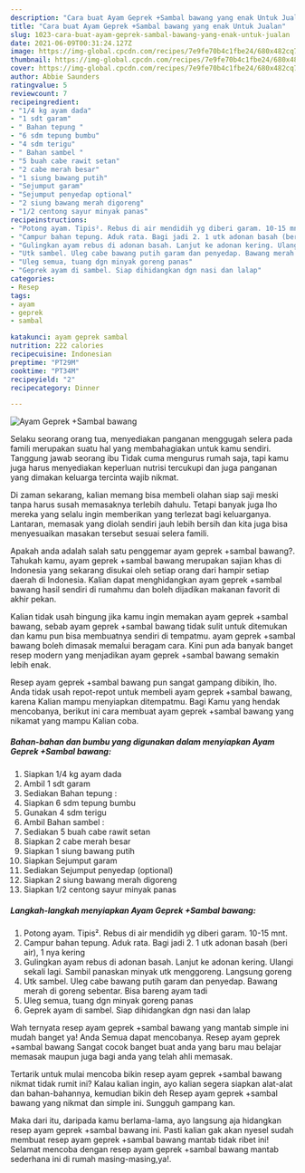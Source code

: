 ```yaml
---
description: "Cara buat Ayam Geprek +Sambal bawang yang enak Untuk Jualan"
title: "Cara buat Ayam Geprek +Sambal bawang yang enak Untuk Jualan"
slug: 1023-cara-buat-ayam-geprek-sambal-bawang-yang-enak-untuk-jualan
date: 2021-06-09T00:31:24.127Z
image: https://img-global.cpcdn.com/recipes/7e9fe70b4c1fbe24/680x482cq70/ayam-geprek-sambal-bawang-foto-resep-utama.jpg
thumbnail: https://img-global.cpcdn.com/recipes/7e9fe70b4c1fbe24/680x482cq70/ayam-geprek-sambal-bawang-foto-resep-utama.jpg
cover: https://img-global.cpcdn.com/recipes/7e9fe70b4c1fbe24/680x482cq70/ayam-geprek-sambal-bawang-foto-resep-utama.jpg
author: Abbie Saunders
ratingvalue: 5
reviewcount: 7
recipeingredient:
- "1/4 kg ayam dada"
- "1 sdt garam"
- " Bahan tepung "
- "6 sdm tepung bumbu"
- "4 sdm terigu"
- " Bahan sambel "
- "5 buah cabe rawit setan"
- "2 cabe merah besar"
- "1 siung bawang putih"
- "Sejumput garam"
- "Sejumput penyedap optional"
- "2 siung bawang merah digoreng"
- "1/2 centong sayur minyak panas"
recipeinstructions:
- "Potong ayam. Tipis². Rebus di air mendidih yg diberi garam. 10-15 mnt."
- "Campur bahan tepung. Aduk rata. Bagi jadi 2. 1 utk adonan basah (beri air), 1 nya kering"
- "Gulingkan ayam rebus di adonan basah. Lanjut ke adonan kering. Ulangi sekali lagi. Sambil panaskan minyak utk menggoreng. Langsung goreng"
- "Utk sambel. Uleg cabe bawang putih garam dan penyedap. Bawang merah di goreng sebentar. Bisa bareng ayam tadi"
- "Uleg semua, tuang dgn minyak goreng panas"
- "Geprek ayam di sambel. Siap dihidangkan dgn nasi dan lalap"
categories:
- Resep
tags:
- ayam
- geprek
- sambal

katakunci: ayam geprek sambal 
nutrition: 222 calories
recipecuisine: Indonesian
preptime: "PT29M"
cooktime: "PT34M"
recipeyield: "2"
recipecategory: Dinner

---
```



![Ayam Geprek +Sambal bawang](https://img-global.cpcdn.com/recipes/7e9fe70b4c1fbe24/680x482cq70/ayam-geprek-sambal-bawang-foto-resep-utama.jpg)

Selaku seorang orang tua, menyediakan panganan menggugah selera pada famili merupakan suatu hal yang membahagiakan untuk kamu sendiri. Tanggung jawab seorang ibu Tidak cuma mengurus rumah saja, tapi kamu juga harus menyediakan keperluan nutrisi tercukupi dan juga panganan yang dimakan keluarga tercinta wajib nikmat.

Di zaman  sekarang, kalian memang bisa membeli olahan siap saji meski tanpa harus susah memasaknya terlebih dahulu. Tetapi banyak juga lho mereka yang selalu ingin memberikan yang terlezat bagi keluarganya. Lantaran, memasak yang diolah sendiri jauh lebih bersih dan kita juga bisa menyesuaikan masakan tersebut sesuai selera famili. 



Apakah anda adalah salah satu penggemar ayam geprek +sambal bawang?. Tahukah kamu, ayam geprek +sambal bawang merupakan sajian khas di Indonesia yang sekarang disukai oleh setiap orang dari hampir setiap daerah di Indonesia. Kalian dapat menghidangkan ayam geprek +sambal bawang hasil sendiri di rumahmu dan boleh dijadikan makanan favorit di akhir pekan.

Kalian tidak usah bingung jika kamu ingin memakan ayam geprek +sambal bawang, sebab ayam geprek +sambal bawang tidak sulit untuk ditemukan dan kamu pun bisa membuatnya sendiri di tempatmu. ayam geprek +sambal bawang boleh dimasak memalui beragam cara. Kini pun ada banyak banget resep modern yang menjadikan ayam geprek +sambal bawang semakin lebih enak.

Resep ayam geprek +sambal bawang pun sangat gampang dibikin, lho. Anda tidak usah repot-repot untuk membeli ayam geprek +sambal bawang, karena Kalian mampu menyiapkan ditempatmu. Bagi Kamu yang hendak mencobanya, berikut ini cara membuat ayam geprek +sambal bawang yang nikamat yang mampu Kalian coba.

<!--inarticleads1-->

##### Bahan-bahan dan bumbu yang digunakan dalam menyiapkan Ayam Geprek +Sambal bawang:

1. Siapkan 1/4 kg ayam dada
1. Ambil 1 sdt garam
1. Sediakan  Bahan tepung :
1. Siapkan 6 sdm tepung bumbu
1. Gunakan 4 sdm terigu
1. Ambil  Bahan sambel :
1. Sediakan 5 buah cabe rawit setan
1. Siapkan 2 cabe merah besar
1. Siapkan 1 siung bawang putih
1. Siapkan Sejumput garam
1. Sediakan Sejumput penyedap (optional)
1. Siapkan 2 siung bawang merah digoreng
1. Siapkan 1/2 centong sayur minyak panas




<!--inarticleads2-->

##### Langkah-langkah menyiapkan Ayam Geprek +Sambal bawang:

1. Potong ayam. Tipis². Rebus di air mendidih yg diberi garam. 10-15 mnt.
1. Campur bahan tepung. Aduk rata. Bagi jadi 2. 1 utk adonan basah (beri air), 1 nya kering
1. Gulingkan ayam rebus di adonan basah. Lanjut ke adonan kering. Ulangi sekali lagi. Sambil panaskan minyak utk menggoreng. Langsung goreng
1. Utk sambel. Uleg cabe bawang putih garam dan penyedap. Bawang merah di goreng sebentar. Bisa bareng ayam tadi
1. Uleg semua, tuang dgn minyak goreng panas
1. Geprek ayam di sambel. Siap dihidangkan dgn nasi dan lalap




Wah ternyata resep ayam geprek +sambal bawang yang mantab simple ini mudah banget ya! Anda Semua dapat mencobanya. Resep ayam geprek +sambal bawang Sangat cocok banget buat anda yang baru mau belajar memasak maupun juga bagi anda yang telah ahli memasak.

Tertarik untuk mulai mencoba bikin resep ayam geprek +sambal bawang nikmat tidak rumit ini? Kalau kalian ingin, ayo kalian segera siapkan alat-alat dan bahan-bahannya, kemudian bikin deh Resep ayam geprek +sambal bawang yang nikmat dan simple ini. Sungguh gampang kan. 

Maka dari itu, daripada kamu berlama-lama, ayo langsung aja hidangkan resep ayam geprek +sambal bawang ini. Pasti kalian gak akan nyesel sudah membuat resep ayam geprek +sambal bawang mantab tidak ribet ini! Selamat mencoba dengan resep ayam geprek +sambal bawang mantab sederhana ini di rumah masing-masing,ya!.

